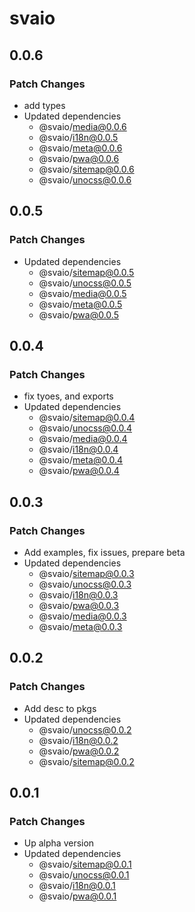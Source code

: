 # svaio

## 0.0.6

### Patch Changes

- add types
- Updated dependencies
  - @svaio/media@0.0.6
  - @svaio/i18n@0.0.5
  - @svaio/meta@0.0.6
  - @svaio/pwa@0.0.6
  - @svaio/sitemap@0.0.6
  - @svaio/unocss@0.0.6

## 0.0.5

### Patch Changes

- Updated dependencies
  - @svaio/sitemap@0.0.5
  - @svaio/unocss@0.0.5
  - @svaio/media@0.0.5
  - @svaio/meta@0.0.5
  - @svaio/pwa@0.0.5

## 0.0.4

### Patch Changes

- fix tyoes, and exports
- Updated dependencies
  - @svaio/sitemap@0.0.4
  - @svaio/unocss@0.0.4
  - @svaio/media@0.0.4
  - @svaio/i18n@0.0.4
  - @svaio/meta@0.0.4
  - @svaio/pwa@0.0.4

## 0.0.3

### Patch Changes

- Add examples, fix issues, prepare beta
- Updated dependencies
  - @svaio/sitemap@0.0.3
  - @svaio/unocss@0.0.3
  - @svaio/i18n@0.0.3
  - @svaio/pwa@0.0.3
  - @svaio/media@0.0.3
  - @svaio/meta@0.0.3

## 0.0.2

### Patch Changes

- Add desc to pkgs
- Updated dependencies
  - @svaio/unocss@0.0.2
  - @svaio/i18n@0.0.2
  - @svaio/pwa@0.0.2
  - @svaio/sitemap@0.0.2

## 0.0.1

### Patch Changes

- Up alpha version
- Updated dependencies
  - @svaio/sitemap@0.0.1
  - @svaio/unocss@0.0.1
  - @svaio/i18n@0.0.1
  - @svaio/pwa@0.0.1

